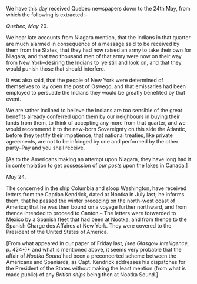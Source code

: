  We have this day received Quebec newspapers down to the 24th
                    May, from which the following is extracted:–*Quebec, May* 20.We hear late accounts from Niagara mention, that the Indians in that quarter
                    are much alarmed in consequence of a message said to be received
                    by them from the States, that they had now raised an army
                    to take their own for Niagara, and that two thousand men of that army were
                    now on their way from New York–desiring the Indians to lye
                    still and look on, and that they would punish those that should
                    interfere.It was also said, that the people of New York were determined of themselves
                    to lay open the post of Oswego, and that emissaries had been employed to persuade the Indians they would be greatly benefited
                    by that event.We are rather inclined to believe the Indians are too sensible of the great
                    benefits already conferred upon them by our neighbours in buying
                    their lands from them, to think of accepting any more from that
                    quarter, and we would recommend it to the new-born Sovereignty
                    on this side the Atlantic, before they testify their impatience, that
                    national treaties, like private agreements, are not to be infringed by one
                    and performed by the other party–Pay and you shall receive.[As to the Americans making an attempt upon Niagara, they have
                    long had it in contemplation to get possession of *our posts* upon the lakes in Canada.]*May* 24.The concerned in the ship Columbia and sloop Washington, have received
                    letters from the Captian Kendrick, dated at Nootka in July last; he informs them, that he passed the winter preceding on the
                    north-west coast of America; that he was then bound on a voyage further
                    northward, and from thence intended to proceed to Canton.– The
                    letters were forwarded to Mexico by a Spanish fleet that had
                    been at Nootka, and from thence to the Spanish Charge des Affaires at New
                    York. They were covered to the President of the United States of
                    America.[From what appeared in our paper of Friday last, *(see
                        Glasgow Intelligence, p*. 424*)* and what is
                    mentioned above, it seems very probable that the affair of *Nootka Sound* had been a preconcerted scheme between
                    the Americans and Spaniards, as Capt. Kendrick addresses his dispatches for
                    the President of the States without making the least mention (from
                    what is made public) of any *British ships*
                    being then at Nootka Sound.]